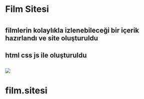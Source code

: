 <h1>Film Sitesi<h1>

<h2>filmlerin kolaylıkla izlenebileceği bir içerik hazırlandı ve site oluşturuldu<h2>

<h2>html css js ile oluşturuldu<h2>

![](ekran.gif)
# film.sitesi
